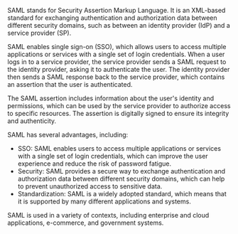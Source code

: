 SAML stands for Security Assertion Markup Language. It is an XML-based standard for exchanging authentication and authorization data between different security domains, such as between an identity provider (IdP) and a service provider (SP).

SAML enables single sign-on (SSO), which allows users to access multiple applications or services with a single set of login credentials. When a user logs in to a service provider, the service provider sends a SAML request to the identity provider, asking it to authenticate the user. The identity provider then sends a SAML response back to the service provider, which contains an assertion that the user is authenticated.

The SAML assertion includes information about the user's identity and permissions, which can be used by the service provider to authorize access to specific resources. The assertion is digitally signed to ensure its integrity and authenticity.

SAML has several advantages, including:

- SSO: SAML enables users to access multiple applications or services with a single set of login credentials, which can improve the user experience and reduce the risk of password fatigue.  
- Security: SAML provides a secure way to exchange authentication and authorization data between different security domains, which can help to prevent unauthorized access to sensitive data.  
- Standardization: SAML is a widely adopted standard, which means that it is supported by many different applications and systems.  

SAML is used in a variety of contexts, including enterprise and cloud applications, e-commerce, and government systems.
